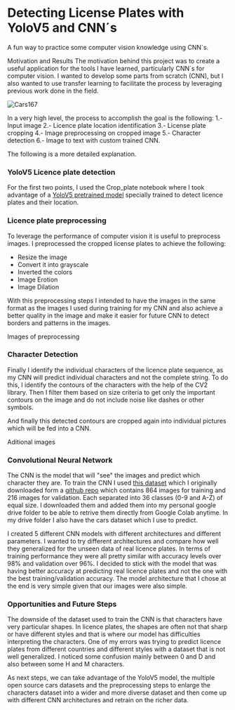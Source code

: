 # Detecting License Plates with YoloV5 and CNN´s
A fun way to practice some computer vision knowledge using CNN´s.  

Motivation and Results
The motivation behind this project was to create a useful application for the tools I have learned, particularly CNN´s for computer vision. I wanted to develop some parts from scratch (CNN),  but I also wanted to use transfer learning to facilitate the process by leveraging previous work done in the field.

![Cars167](https://github.com/jogepa/License_plate_detection/assets/114703913/24c5597c-444d-4061-bf65-6fe7105ee6f3)



In a very high level, the process to accomplish the goal is the following:
1.- Input image
2.- Licence plate location identification
3.- License plate cropping
4.- Image preprocessing on cropped image 
5.- Character detection
6.- Image to text with custom trained CNN.

The following is a more detailed explanation. 

### YoloV5 Licence plate detection 
For the first two points, I used the Crop_plate notebook where I took advantage of a [YoloV5 pretrained model](https://huggingface.co/keremberke/yolov5m-license-plate) specially trained to detect licence plates and their location. 

### Licence plate preprocessing 
To leverage the performance of computer vision it is useful to preprocess images. I preprocessed the cropped license plates to achieve the following:

- Resize the image
- Convert it into grayscale
- Inverted the colors
- Image Erotion
- Image Dilation 

With this preprocessing steps I intended to have the images in the same format as the images I used during training for my CNN and also achieve a better quality in the image and make it easier for future CNN to detect borders and patterns in the images.

Images of preprocessing 



### Character Detection
Finally I identify the individual characters of the licence plate sequence, as my CNN will predict individual characters and not the complete string. To do this, I identify the contours of the characters with the help of the CV2 library. Then I filter them based on size criteria to get only the important contours on the image and do not include noise like dashes or other symbols.

And finally this detected contours are cropped again into individual pictures which will be fed into a CNN. 

Aditional images




### Convolutional Neural Network
The CNN is the model that will "see" the images and predict which character they are. To train the CNN I used [this dataset](
https://drive.google.com/drive/folders/1dtFh-x_NX_PXqPS_k1SrTay7bdDxJGJG?usp=sharing) which I originally downloaded form a [github repo](https://github.com/SarthakV7/AI-based-indian-license-plate-detection/blob/master/data.zip) which contains 864 images for training and 216 images for validation. Each separated into 36 classes (0-9 and A-Z) of equal size. I downloaded them and added them into my personal google drive folder to be able to retrive them directly from Google Colab anytime. In my drive folder I also have the cars dataset which I use to predict. 

I created 5 different CNN models with different architectures and different parameters. I wanted to try different architectures and compare how well they generalized for the unseen data of real licence plates. In terms of training performance they were all pretty similar with  accuracy levels over 98% and validation over 96%. 
I decided to stick with the model that was having better accuracy at predicting real licence plates and not the one with the best training/validation accuracy. The model architecture that I chose at the end is very simple given that our images were also simple.


### Opportunities and Future Steps 
The downside of the dataset used to train the CNN is that characters have very particular shapes. In licence plates, the shapes are often not that sharp or have different styles and that is where our model has difficulties interpreting the characters. One of my errors was trying to predict licence plates from different countries and different styles with a dataset that is not well generalized. I noticed some confusion mainly between 0 and D and also between some H and M characters. 

As next steps, we can take advantage of the YoloV5 model, the multiple open source cars datasets and the preprocessing steps to enlarge the characters dataset into a wider and more diverse dataset and then come up with different CNN architectures and retrain on the richer data.
 
